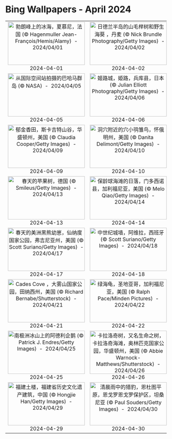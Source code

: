 # Bing Wallpapers - April 2024

| | | | |
|:-------------------------:|:-------------------------:|:-------------------------:|:-------------------------:|
| <a href="https://cn.bing.com/th?id=OHR.MontBlancGlacier_ZH-CN2918240023_UHD.jpg" target="_blank"><img src="https://cn.bing.com/th?id=OHR.MontBlancGlacier_ZH-CN2918240023_UHD.jpg&w=480" width="240" height="135" alt="勃朗峰上的冰海，夏慕尼，法国 (© Hagenmuller Jean-François/Hemis/Alamy)  -  2024/04/01" title="勃朗峰上的冰海，夏慕尼，法国 (© Hagenmuller Jean-François/Hemis/Alamy)  -  2024/04/01"></a><br>2024-04-01<br> | <a href="https://cn.bing.com/th?id=OHR.JutlandSpring_ZH-CN7785758539_UHD.jpg" target="_blank"><img src="https://cn.bing.com/th?id=OHR.JutlandSpring_ZH-CN7785758539_UHD.jpg&w=480" width="240" height="135" alt="日德兰半岛的山毛榉树和野生海葵 ，丹麦 (© Nick Brundle Photography/Getty Images)  -  2024/04/02" title="日德兰半岛的山毛榉树和野生海葵 ，丹麦 (© Nick Brundle Photography/Getty Images)  -  2024/04/02"></a><br>2024-04-02<br> | <a href="https://cn.bing.com/th?id=OHR.KyrgyzstanRainbow_ZH-CN8027219590_UHD.jpg" target="_blank"><img src="https://cn.bing.com/th?id=OHR.KyrgyzstanRainbow_ZH-CN8027219590_UHD.jpg&w=480" width="240" height="135" alt="At-Bashy地区的彩虹，Kakshaal Too山脉，纳伦省，吉尔吉斯斯坦 (© Emad aljumah/Getty Images)  -  2024/04/03" title="At-Bashy地区的彩虹，Kakshaal Too山脉，纳伦省，吉尔吉斯斯坦 (© Emad aljumah/Getty Images)  -  2024/04/03"></a><br>2024-04-03<br> | <a href="https://cn.bing.com/th?id=OHR.AntelopeBotswana_ZH-CN8253323519_UHD.jpg" target="_blank"><img src="https://cn.bing.com/th?id=OHR.AntelopeBotswana_ZH-CN8253323519_UHD.jpg&w=480" width="240" height="135" alt="红驴羚群穿越奥卡万戈三角洲的沼泽平原，博茨瓦纳 (© Ibrahim Suha Derbent/Getty Images)  -  2024/04/04" title="红驴羚群穿越奥卡万戈三角洲的沼泽平原，博茨瓦纳 (© Ibrahim Suha Derbent/Getty Images)  -  2024/04/04"></a><br>2024-04-04<br> |
| <a href="https://cn.bing.com/th?id=OHR.BahamasSpace_ZH-CN8053657656_UHD.jpg" target="_blank"><img src="https://cn.bing.com/th?id=OHR.BahamasSpace_ZH-CN8053657656_UHD.jpg&w=480" width="240" height="135" alt="从国际空间站拍摄的巴哈马群岛 (© NASA)  -  2024/04/05" title="从国际空间站拍摄的巴哈马群岛 (© NASA)  -  2024/04/05"></a><br>2024-04-05<br> | <a href="https://cn.bing.com/th?id=OHR.JapanHimeji_ZH-CN8344654166_UHD.jpg" target="_blank"><img src="https://cn.bing.com/th?id=OHR.JapanHimeji_ZH-CN8344654166_UHD.jpg&w=480" width="240" height="135" alt="姬路城，姫路，兵库县，日本 (© Julian Elliott Photography/Getty Images)  -  2024/04/06" title="姬路城，姫路，兵库县，日本 (© Julian Elliott Photography/Getty Images)  -  2024/04/06"></a><br>2024-04-06<br> | <a href="https://cn.bing.com/th?id=OHR.BeaverDenali_ZH-CN8736013851_UHD.jpg" target="_blank"><img src="https://cn.bing.com/th?id=OHR.BeaverDenali_ZH-CN8736013851_UHD.jpg&w=480" width="240" height="135" alt="奇迹湖附近池塘里的北美海狸，德纳里国家公园，阿拉斯加州，美国 (© Paul Souders/Getty Images)  -  2024/04/07" title="奇迹湖附近池塘里的北美海狸，德纳里国家公园，阿拉斯加州，美国 (© Paul Souders/Getty Images)  -  2024/04/07"></a><br>2024-04-07<br> | <a href="https://cn.bing.com/th?id=OHR.HedgehogMeadow_ZH-CN8845586473_UHD.jpg" target="_blank"><img src="https://cn.bing.com/th?id=OHR.HedgehogMeadow_ZH-CN8845586473_UHD.jpg&w=480" width="240" height="135" alt="欧洲刺猬在长满蒲公英的花园里，巴特德里堡，德国 (© Oksana Schmidt/Getty Images)  -  2024/04/08" title="欧洲刺猬在长满蒲公英的花园里，巴特德里堡，德国 (© Oksana Schmidt/Getty Images)  -  2024/04/08"></a><br>2024-04-08<br> |
| <a href="https://cn.bing.com/th?id=OHR.SkagitValleyTulips_ZH-CN9034120306_UHD.jpg" target="_blank"><img src="https://cn.bing.com/th?id=OHR.SkagitValleyTulips_ZH-CN9034120306_UHD.jpg&w=480" width="240" height="135" alt="郁金香田，斯卡吉特山谷，华盛顿州，美国 (© Claudia Cooper/Getty Images)  -  2024/04/09" title="郁金香田，斯卡吉特山谷，华盛顿州，美国 (© Claudia Cooper/Getty Images)  -  2024/04/09"></a><br>2024-04-09<br> | <a href="https://cn.bing.com/th?id=OHR.OwlSiblings_ZH-CN9441687518_UHD.jpg" target="_blank"><img src="https://cn.bing.com/th?id=OHR.OwlSiblings_ZH-CN9441687518_UHD.jpg&w=480" width="240" height="135" alt="洞穴附近的穴小鸮雏鸟，怀俄明州，美国 (© Danita Delimont/Getty Images)  -  2024/04/10" title="洞穴附近的穴小鸮雏鸟，怀俄明州，美国 (© Danita Delimont/Getty Images)  -  2024/04/10"></a><br>2024-04-10<br> | <a href="https://cn.bing.com/th?id=OHR.DragonWaterfall_ZH-CN9580105565_UHD.jpg" target="_blank"><img src="https://cn.bing.com/th?id=OHR.DragonWaterfall_ZH-CN9580105565_UHD.jpg&w=480" width="240" height="135" alt="丘伦梅鲁瀑布鸟瞰图，委内瑞拉 (© AirPano LLC/Amazing Aerial Agency)  -  2024/04/11" title="丘伦梅鲁瀑布鸟瞰图，委内瑞拉 (© AirPano LLC/Amazing Aerial Agency)  -  2024/04/11"></a><br>2024-04-11<br> | <a href="https://cn.bing.com/th?id=OHR.SunsetArchesNP_ZH-CN9875945974_UHD.jpg" target="_blank"><img src="https://cn.bing.com/th?id=OHR.SunsetArchesNP_ZH-CN9875945974_UHD.jpg&w=480" width="240" height="135" alt="拱门国家公园，犹他州，美国 (© Anthony Heflin/Shutterstock)  -  2024/04/12" title="拱门国家公园，犹他州，美国 (© Anthony Heflin/Shutterstock)  -  2024/04/12"></a><br>2024-04-12<br> |
| <a href="https://cn.bing.com/th?id=OHR.SpringApple_ZH-CN0101917345_UHD.jpg" target="_blank"><img src="https://cn.bing.com/th?id=OHR.SpringApple_ZH-CN0101917345_UHD.jpg&w=480" width="240" height="135" alt="春天的苹果树，德国 (© Smileus/Getty Images)  -  2024/04/13" title="春天的苹果树，德国 (© Smileus/Getty Images)  -  2024/04/13"></a><br>2024-04-13<br> | <a href="https://cn.bing.com/th?id=OHR.BowlingBallCali_ZH-CN0434558966_UHD.jpg" target="_blank"><img src="https://cn.bing.com/th?id=OHR.BowlingBallCali_ZH-CN0434558966_UHD.jpg&w=480" width="240" height="135" alt="保龄球海滩的日落，门多西诺县，加利福尼亚，美国 (© Melo Qiao/Getty Images)  -  2024/04/14" title="保龄球海滩的日落，门多西诺县，加利福尼亚，美国 (© Melo Qiao/Getty Images)  -  2024/04/14"></a><br>2024-04-14<br> | <a href="https://cn.bing.com/th?id=OHR.ChambordCastle_ZH-CN0930093515_UHD.jpg" target="_blank"><img src="https://cn.bing.com/th?id=OHR.ChambordCastle_ZH-CN0930093515_UHD.jpg&w=480" width="240" height="135" alt="香波城堡，中央-卢瓦尔河谷大区，法国 (© Susanne Kremer/eStock Photo)  -  2024/04/15" title="香波城堡，中央-卢瓦尔河谷大区，法国 (© Susanne Kremer/eStock Photo)  -  2024/04/15"></a><br>2024-04-15<br> | <a href="https://cn.bing.com/th?id=OHR.UnionSquareNYC_ZH-CN1533018653_UHD.jpg" target="_blank"><img src="https://cn.bing.com/th?id=OHR.UnionSquareNYC_ZH-CN1533018653_UHD.jpg&w=480" width="240" height="135" alt="暮色中的曼哈顿下城联合广场，纽约，美国 (© Sean Pavone/Getty Images)  -  2024/04/16" title="暮色中的曼哈顿下城联合广场，纽约，美国 (© Sean Pavone/Getty Images)  -  2024/04/16"></a><br>2024-04-16<br> |
| <a href="https://cn.bing.com/th?id=OHR.SpringCub_ZH-CN1643833378_UHD.jpg" target="_blank"><img src="https://cn.bing.com/th?id=OHR.SpringCub_ZH-CN1643833378_UHD.jpg&w=480" width="240" height="135" alt="春天的美洲黑熊幼崽，仙纳度国家公园，弗吉尼亚州，美国 (© Scott Suriano/Getty Images)  -  2024/04/17" title="春天的美洲黑熊幼崽，仙纳度国家公园，弗吉尼亚州，美国 (© Scott Suriano/Getty Images)  -  2024/04/17"></a><br>2024-04-17<br> | <a href="https://cn.bing.com/th?id=OHR.AvilaSpain_ZH-CN1792280503_UHD.jpg" target="_blank"><img src="https://cn.bing.com/th?id=OHR.AvilaSpain_ZH-CN1792280503_UHD.jpg&w=480" width="240" height="135" alt="中世纪城墙，阿维拉，西班牙 (© Scott Suriano/Getty Images)  -  2024/04/18" title="中世纪城墙，阿维拉，西班牙 (© Scott Suriano/Getty Images)  -  2024/04/18"></a><br>2024-04-18<br> | <a href="https://cn.bing.com/th?id=OHR.OrkneyStones_ZH-CN2287350110_UHD.jpg" target="_blank"><img src="https://cn.bing.com/th?id=OHR.OrkneyStones_ZH-CN2287350110_UHD.jpg&w=480" width="240" height="135" alt="布罗德加环，奥克尼岛，苏格兰 (© Paul Williams - FunkyStock/Getty Images)  -  2024/04/19" title="布罗德加环，奥克尼岛，苏格兰 (© Paul Williams - FunkyStock/Getty Images)  -  2024/04/19"></a><br>2024-04-19<br> | <a href="https://cn.bing.com/th?id=OHR.YellowstoneGeyser_ZH-CN3441008468_UHD.jpg" target="_blank"><img src="https://cn.bing.com/th?id=OHR.YellowstoneGeyser_ZH-CN3441008468_UHD.jpg&w=480" width="240" height="135" alt="日出时分的大棱镜泉，美国怀俄明州黄石国家公园 (© XIN WANG/Getty Images)  -  2024/04/20" title="日出时分的大棱镜泉，美国怀俄明州黄石国家公园 (© XIN WANG/Getty Images)  -  2024/04/20"></a><br>2024-04-20<br> |
| <a href="https://cn.bing.com/th?id=OHR.CadesCove_ZH-CN3950297181_UHD.jpg" target="_blank"><img src="https://cn.bing.com/th?id=OHR.CadesCove_ZH-CN3950297181_UHD.jpg&w=480" width="240" height="135" alt="Cades Cove ，大雾山国家公园，田纳西州，美国 (© Richard Bernabe/Shutterstock)  -  2024/04/21" title="Cades Cove ，大雾山国家公园，田纳西州，美国 (© Richard Bernabe/Shutterstock)  -  2024/04/21"></a><br>2024-04-21<br> | <a href="https://cn.bing.com/th?id=OHR.EarthDayTurtle_ZH-CN4642042701_UHD.jpg" target="_blank"><img src="https://cn.bing.com/th?id=OHR.EarthDayTurtle_ZH-CN4642042701_UHD.jpg&w=480" width="240" height="135" alt="绿海龟，圣地亚哥，加利福尼亚，美国 (© Ralph Pace/Minden Pictures)  -  2024/04/22" title="绿海龟，圣地亚哥，加利福尼亚，美国 (© Ralph Pace/Minden Pictures)  -  2024/04/22"></a><br>2024-04-22<br> | <a href="https://cn.bing.com/th?id=OHR.TrinityDublin_ZH-CN7902993255_UHD.jpg" target="_blank"><img src="https://cn.bing.com/th?id=OHR.TrinityDublin_ZH-CN7902993255_UHD.jpg&w=480" width="240" height="135" alt="三一学院图书馆，都柏林，爱尔兰 (© Lukas Bischoff/Getty Images)  -  2024/04/23" title="三一学院图书馆，都柏林，爱尔兰 (© Lukas Bischoff/Getty Images)  -  2024/04/23"></a><br>2024-04-23<br> | <a href="https://cn.bing.com/th?id=OHR.TrilliumOntario_ZH-CN8327395975_UHD.jpg" target="_blank"><img src="https://cn.bing.com/th?id=OHR.TrilliumOntario_ZH-CN8327395975_UHD.jpg&w=480" width="240" height="135" alt="盛开的白延龄草，安大略省，加拿大 (© Jun Zhang/Getty Images)  -  2024/04/24" title="盛开的白延龄草，安大略省，加拿大 (© Jun Zhang/Getty Images)  -  2024/04/24"></a><br>2024-04-24<br> |
| <a href="https://cn.bing.com/th?id=OHR.PenguinDirections_ZH-CN8498684753_UHD.jpg" target="_blank"><img src="https://cn.bing.com/th?id=OHR.PenguinDirections_ZH-CN8498684753_UHD.jpg&w=480" width="240" height="135" alt="南极洲冰山上的阿德利企鹅 (© Patrick J. Endres/Getty Images)  -  2024/04/25" title="南极洲冰山上的阿德利企鹅 (© Patrick J. Endres/Getty Images)  -  2024/04/25"></a><br>2024-04-25<br> | <a href="https://cn.bing.com/th?id=OHR.KalalochTree_ZH-CN9427839259_UHD.jpg" target="_blank"><img src="https://cn.bing.com/th?id=OHR.KalalochTree_ZH-CN9427839259_UHD.jpg&w=480" width="240" height="135" alt="卡拉洛奇树，又名生命之树，卡拉洛奇海滩，奥林匹克国家公园，华盛顿州，美国 (© Abbie Warnock-Matthews/Shutterstock)  -  2024/04/26" title="卡拉洛奇树，又名生命之树，卡拉洛奇海滩，奥林匹克国家公园，华盛顿州，美国 (© Abbie Warnock-Matthews/Shutterstock)  -  2024/04/26"></a><br>2024-04-26<br> | <a href="https://cn.bing.com/th?id=OHR.LeucisticHummingbird_ZH-CN2921653789_UHD.jpg" target="_blank"><img src="https://cn.bing.com/th?id=OHR.LeucisticHummingbird_ZH-CN2921653789_UHD.jpg&w=480" width="240" height="135" alt="澳大利亚花园里的白种安氏蜂鸟，加州大学圣克鲁兹分校植物园，加利福尼亚州，美国 (© yhelfman/Getty Images)  -  2024/04/27" title="澳大利亚花园里的白种安氏蜂鸟，加州大学圣克鲁兹分校植物园，加利福尼亚州，美国 (© yhelfman/Getty Images)  -  2024/04/27"></a><br>2024-04-27<br> | <a href="https://cn.bing.com/th?id=OHR.GuadalupeTexas_ZH-CN3911419948_UHD.jpg" target="_blank"><img src="https://cn.bing.com/th?id=OHR.GuadalupeTexas_ZH-CN3911419948_UHD.jpg&w=480" width="240" height="135" alt="瓜达卢佩山脉国家公园日出时的埃尔卡皮坦山，德克萨斯州，美国 (© Adam Mowery/Tandem Stills + Motion)  -  2024/04/28" title="瓜达卢佩山脉国家公园日出时的埃尔卡皮坦山，德克萨斯州，美国 (© Adam Mowery/Tandem Stills + Motion)  -  2024/04/28"></a><br>2024-04-28<br> |
| <a href="https://cn.bing.com/th?id=OHR.TulouFujian_ZH-CN4287018074_UHD.jpg" target="_blank"><img src="https://cn.bing.com/th?id=OHR.TulouFujian_ZH-CN4287018074_UHD.jpg&w=480" width="240" height="135" alt="福建土楼，福建省历史文化遗产建筑，中国 (© Hongjie Han/Getty Images)  -  2024/04/29" title="福建土楼，福建省历史文化遗产建筑，中国 (© Hongjie Han/Getty Images)  -  2024/04/29"></a><br>2024-04-29<br> | <a href="https://cn.bing.com/th?id=OHR.CheetahRain_ZH-CN6722375507_UHD.jpg" target="_blank"><img src="https://cn.bing.com/th?id=OHR.CheetahRain_ZH-CN6722375507_UHD.jpg&w=480" width="240" height="135" alt="清晨雨中的猎豹，恩杜图平原，恩戈罗恩戈罗保护区，坦桑尼亚 (© Paul Souders/Getty Images)  -  2024/04/30" title="清晨雨中的猎豹，恩杜图平原，恩戈罗恩戈罗保护区，坦桑尼亚 (© Paul Souders/Getty Images)  -  2024/04/30"></a><br>2024-04-30<br> |  |  |
